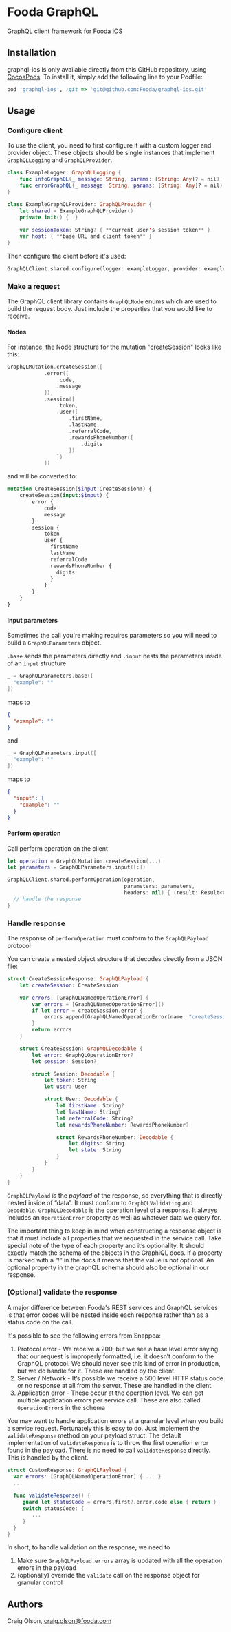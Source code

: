 # Fooda GraphQL
GraphQL client framework for Fooda iOS

## Installation 

graphql-ios is only available directly from this GitHub repository, using [CocoaPods](https://cocoapods.org). To install
it, simply add the following line to your Podfile:

```ruby
pod 'graphql-ios', :git => 'git@github.com:Fooda/graphql-ios.git'
```

## Usage 

### Configure client 
To use the client, you need to first configure it with a custom logger and provider object. These objects should be single instances
that implement `GraphQLLogging` and `GraphQLProvider`. 

```swift
class ExampleLogger: GraphQLLogging {
    func infoGraphQL(_ message: String, params: [String: Any]? = nil) { **custom implementation** }
    func errorGraphQL(_ message: String, params: [String: Any]? = nil) { **custom implementation** }
}

class ExampleGraphQLProvider: GraphQLProvider {
    let shared = ExampleGraphQLProvider() 
    private init() {  }
    
    var sessionToken: String? { **current user's session token** }
    var host: { **base URL and client token** } 
}
```

Then configure the client before it's used: 
```swift
GraphQLClient.shared.configure(logger: exampleLogger, provider: exampleProvider)
```

### Make a request 
The GraphQL client library contains `GraphQLNode` enums which are used to build the request body. Just include the properties 
that you would like to receive. 

#### Nodes
For instance, the Node structure for the mutation "createSession" looks like this:
```swift
GraphQLMutation.createSession([
            .error([
                .code,
                .message
            ]),
            .session([
                .token,
                .user([
                    .firstName,
                    .lastName,
                    .referralCode,
                    .rewardsPhoneNumber([
                        .digits
                    ])
                ])
            ])
```
and will be converted to: 
```graphql
mutation CreateSession($input:CreateSession!) {
    createSession(input:$input) {
        error {
            code 
            message 
        }
        session {
            token 
            user {
              firstName
              lastName
              referralCode
              rewardsPhoneNumber {
                digits
              }
            }
        }
    }
}
```

#### Input parameters
Sometimes the call you're making requires parameters so you will need to build a `GraphQLParameters` object. 

`.base` sends the parameters directly and `.input` nests the parameters inside of an `input` structure 

```swift 
_ = GraphQLParameters.base([
  "example": ""
])
``` 
maps to 
```json 
{
  "example": ""
}
```

and 
```swift 
_ = GraphQLParameters.input([
  "example": ""
])
```
maps to 
```json
{
  "input": {
    "example": ""
  }
}
```

#### Perform operation
Call perform operation on the client 
```swift 
let operation = GraphQLMutation.createSession(...)
let parameters = GraphQLParameters.input([:])

GraphQLClient.shared.performOperation(operation,
                                      parameters: parameters,
                                      headers: nil) { (result: Result<CustomResponse, Error>) in 
  // handle the response                                       
}
```

### Handle response 
The response of `performOperation` must conform to the `GraphQLPayload` protocol 

You can create a nested object structure that decodes directly from a JSON file: 
```swift
struct CreateSessionResponse: GraphQLPayload {
    let createSession: CreateSession

    var errors: [GraphQLNamedOperationError] {
        var errors = [GraphQLNamedOperationError]()
        if let error = createSession.error {
            errors.append(GraphQLNamedOperationError(name: "createSession", error: error))
        }
        return errors
    }

    struct CreateSession: GraphQLDecodable {
        let error: GraphQLOperationError?
        let session: Session?

        struct Session: Decodable {
            let token: String
            let user: User

            struct User: Decodable {
                let firstName: String?
                let lastName: String?
                let referralCode: String?
                let rewardsPhoneNumber: RewardsPhoneNumber?

                struct RewardsPhoneNumber: Decodable {
                    let digits: String
                    let state: String
                }
            }
        }
    }
}
```

`GraphQLPayload` is the _payload_ of the response, so everything that is directly nested inside of “data”. It must conform
to `GraphQLValidating` and `Decodable`. `GraphQLDecodable` is the operation level of a response. It always includes an
`OperationError` property as well as whatever data we query for. 

The important thing to keep in mind when constructing a response object is that it must include all properties that we
requested in the service call. Take special note of the type of each property and it’s optionality. It should exactly match
the schema of the objects in the GraphiQL docs. If a property is marked with a “!” in the docs it means that the value is
not optional. An optional property in the graphQL schema should also be optional in our response.

### (Optional) validate the response

A major difference between Fooda's REST services and GraphQL services is that error codes will be nested inside
each response rather than as a status code on the call. 

It's possible to see the following errors from Snappea: 
1. Protocol error - We receive a 200, but we see a base level error saying that our request is improperly formatted,
i.e. it doesn’t conform to the GraphQL protocol. We should never see this kind of error in production, but we do
handle for it. These are handled by the client. 
2. Server / Network - It’s possible we receive a 500 level HTTP status code or no response at all from the server.
These are handled in the client.
3. Application error - These occur at the operation level. We can get multiple application errors per service call.
These are also called `OperationError`s in the schema 

You may want to handle application errors at a granular level when you build a service request. Fortunately this is easy to do.
Just implement the `validateResponse` method on your payload struct. The default implementation of `validateResponse` is to 
throw the first operation error found in the payload. There is no need to call `validateResponse` directly. This is handled by 
the client. 

```swift 
struct CustomResponse: GraphQLPayload {
  var errors: [GraphQLNamedOperationError] { ... }
  ... 
  
  func validateResponse() {
     guard let statusCode = errors.first?.error.code else { return }
     switch statusCode: {
        ... 
     }
  }
}
```

In short, to handle validation on the response, we need to 
1. Make sure `GraphQLPayload.errors` array is updated with all the operation errors in the payload 
2. (optionally) override the `validate` call on the response object for granular control 


## Authors 

Craig Olson, craig.olson@fooda.com
